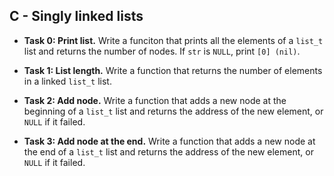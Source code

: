 ## C - Singly linked lists

- **Task 0: Print list.** Write a funciton that prints all the elements of a `list_t` list and returns the number of nodes. If `str` is `NULL`, print `[0] (nil)`.

- **Task 1: List length.** Write a function that returns the number of elements in a linked `list_t` list.

- **Task 2: Add node.** Write a function that adds a new node at the beginning of a `list_t` list and returns the address of the new element, or `NULL` if it failed.

- **Task 3: Add node at the end.** Write a function that adds a new node at the end of a `list_t` list and returns the address of the new element, or `NULL` if it failed.

